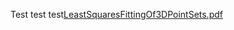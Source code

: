 Test test test[LeastSquaresFittingOf3DPointSets.pdf](https://github.com/TomGoesGitHub/Visual-Odometry/files/13941291/LeastSquaresFittingOf3DPointSets.pdf)
